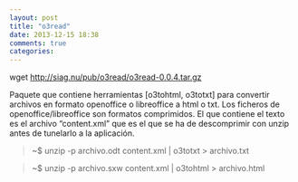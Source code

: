 ```yaml
---
layout: post
title: "o3read"
date: 2013-12-15 18:38
comments: true
categories: 
---
```

wget http://siag.nu/pub/o3read/o3read-0.0.4.tar.gz

Paquete que contiene herramientas [o3tohtml, o3totxt] para convertir archivos en formato openoffice o libreoffice a html o txt. Los ficheros de openoffice/libreoffice son formatos comprimidos. El que contiene el texto es el archivo “content.xml” que es el que se ha de descomprimir con unzip antes de tunelarlo a la aplicación.

>~$ unzip -p archivo.odt content.xml | o3totxt > archivo.txt

>~$ unzip -p archivo.sxw content.xml | o3tohtml > archivo.html


